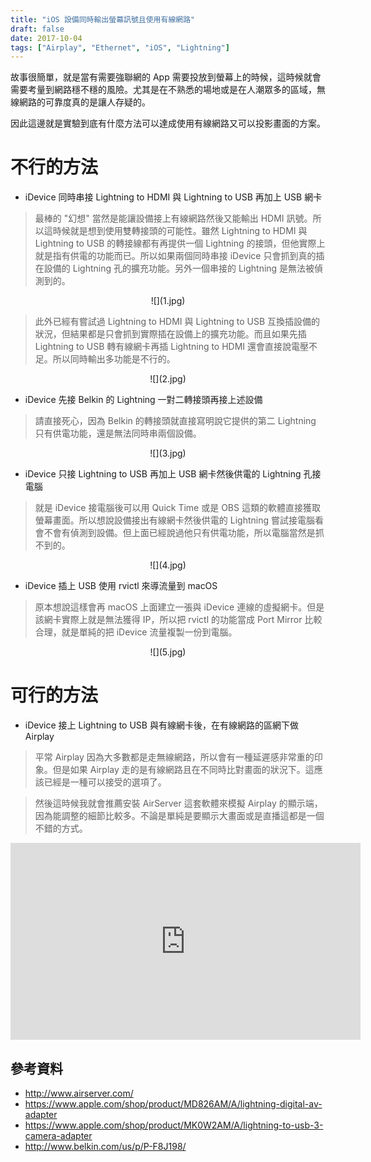 ```yaml
---
title: "iOS 設備同時輸出螢幕訊號且使用有線網路"
draft: false
date: 2017-10-04
tags: ["Airplay", "Ethernet", "iOS", "Lightning"]
---
```




故事很簡單，就是當有需要強聯網的 App 需要投放到螢幕上的時候，這時候就會需要考量到網路穩不穩的風險。尤其是在不熟悉的場地或是在人潮眾多的區域，無線網路的可靠度真的是讓人存疑的。

因此這邊就是實驗到底有什麼方法可以達成使用有線網路又可以投影畫面的方案。

<!--more-->

# 不行的方法

* iDevice 同時串接 Lightning to HDMI 與 Lightning to USB 再加上 USB 網卡

> 最棒的 "幻想" 當然是能讓設備接上有線網路然後又能輸出 HDMI 訊號。所以這時候就是想到使用雙轉接頭的可能性。雖然 Lightning to HDMI 與 Lightning to USB 的轉接線都有再提供一個 Lightning 的接頭，但他實際上就是指有供電的功能而已。所以如果兩個同時串接 iDevice 只會抓到真的插在設備的 Lightning 孔的擴充功能。另外一個串接的 Lightning 是無法被偵測到的。

<center>
![](1.jpg)
</center>
 
 
> 此外已經有嘗試過 Lightning to HDMI 與 Lightning to USB 互換插設備的狀況，但結果都是只會抓到實際插在設備上的擴充功能。而且如果先插 Lightning to USB 轉有線網卡再插 Lightning to HDMI 還會直接說電壓不足。所以同時輸出多功能是不行的。

<center>
![](2.jpg)
</center>


* iDevice 先接 Belkin 的 Lightning 一對二轉接頭再接上述設備

> 請直接死心，因為 Belkin 的轉接頭就直接寫明說它提供的第二 Lightning 只有供電功能，還是無法同時串兩個設備。

<center>
![](3.jpg)
</center>

* iDevice 只接 Lightning to USB 再加上 USB 網卡然後供電的 Lightning 孔接電腦

> 就是 iDevice 接電腦後可以用 Quick Time 或是 OBS 這類的軟體直接獲取螢幕畫面。所以想說設備接出有線網卡然後供電的 Lightning 嘗試接電腦看會不會有偵測到設備。但上面已經說過他只有供電功能，所以電腦當然是抓不到的。

<center>
![](4.jpg)
</center>

* iDevice 插上 USB 使用 rvictl 來導流量到 macOS

> 原本想說這樣會再 macOS 上面建立一張與 iDevice 連線的虛擬網卡。但是該網卡實際上就是無法獲得 IP，所以把 rvictl 的功能當成 Port Mirror 比較合理，就是單純的把 iDevice 流量複製一份到電腦。

<center>
![](5.jpg)
</center>


# 可行的方法

* iDevice 接上 Lightning to USB 與有線網卡後，在有線網路的區網下做 Airplay

> 平常 Airplay 因為大多數都是走無線網路，所以會有一種延遲感非常重的印象。但是如果 Airplay 走的是有線網路且在不同時比對畫面的狀況下。這應該已經是一種可以接受的選項了。

> 然後這時候我就會推薦安裝 AirServer 這套軟體來模擬 Airplay 的顯示端，因為能調整的細節比較多。不論是單純是要顯示大畫面或是直播這都是一個不錯的方式。


<iframe width="560" height="315" src="https://www.youtube.com/embed/Emo2lI3hW6Q" frameborder="0" allowfullscreen></iframe>


## 參考資料

* http://www.airserver.com/
* https://www.apple.com/shop/product/MD826AM/A/lightning-digital-av-adapter
* https://www.apple.com/shop/product/MK0W2AM/A/lightning-to-usb-3-camera-adapter
* http://www.belkin.com/us/p/P-F8J198/



